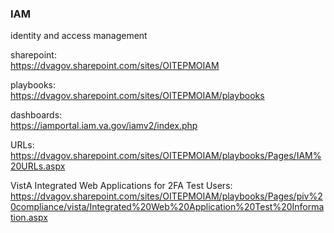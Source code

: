 ### IAM
identity and access management

sharepoint:  
https://dvagov.sharepoint.com/sites/OITEPMOIAM

playbooks:  
https://dvagov.sharepoint.com/sites/OITEPMOIAM/playbooks

dashboards:  
https://iamportal.iam.va.gov/iamv2/index.php

URLs:  
https://dvagov.sharepoint.com/sites/OITEPMOIAM/playbooks/Pages/IAM%20URLs.aspx

VistA Integrated Web Applications for 2FA Test Users:  
https://dvagov.sharepoint.com/sites/OITEPMOIAM/playbooks/Pages/piv%20compliance/vista/Integrated%20Web%20Application%20Test%20Information.aspx



